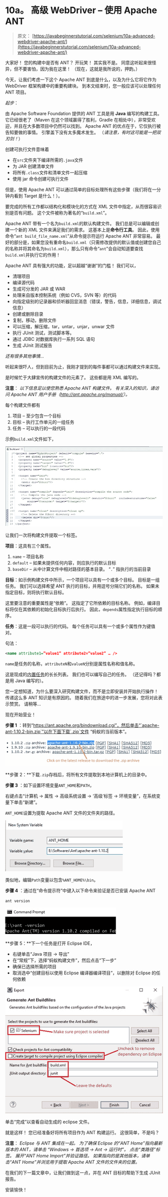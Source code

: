 # 10a。 高级 WebDriver – 使用 Apache ANT

> 原文： [https://javabeginnerstutorial.com/selenium/10a-advanced-webdriver-apache-ant/](https://javabeginnerstutorial.com/selenium/10a-advanced-webdriver-apache-ant/)

大家好！ 您的构建中是否有 ANT？ 开玩笑！ 其实我不是。 同意这听起来很怪异，但不要害怕，因为我在这里！ （现在，这就是我所说的，押韵。）

今天，让我们考虑一下这个 Apache ANT 到底是什么，以及为什么它将它作为 WebDriver 框架构建中的重要构建块。 到本文结束时，您一般应该可以处理任何 ANT 项目。

*起步*：

由 Apache Software Foundation 提供的 ANT 工具是用 **Java** 编写的构建工具。 它已经很老了（Maven 在这个领域赢得了胜利，Gradle 在相处中），非常受欢迎，并且在大多数项目中仍然可以找到。 Apache ANT 的优点在于，它仅执行被告知要做的事情。 引擎盖下没有太多魔术发生。 （*请注意，有时这可能是一把双刃剑！*）

创建可执行文件意味着

*   在`src`文件夹下编译所需的`.java`文件
*   为 JAR 创建清单文件
*   将所有`.class`文件和清单文件一起压缩
*   使用 jar 命令创建可执行文件

但是，使用 Apache ANT 可以通过简单的目标处理所有这些步骤（我们将在一分钟内看到 Target 是什么！）。

要完成的所有工作都以结构化和模块化的方式在 XML 文件中指定，从而很容易识别是否有问题。 这个文件被称为著名的“`build.xml`”。

Apache ANT 带有一个名为`build.xml`的默认构建文件。 我们总是可以编辑或创建一个新的 XML 文件来满足我们的需求。 这基本上是**命令行工具**。 因此，使用命令“`ant build_file_name.xml`”从命令提示符运行 Apache ANT 非常容易。 最好的部分是，如果您没有重命名`build.xml`（只需修改提供的默认值或创建您自己的名称并将其命名为`build.xml`），那么只有命令“`ant`”会自动知道要查找`build.xml`并执行它的作用！

Apache ANT 具有强大的功能，足以超越“谢谢”的门槛！ 我们可以，

*   清理项目
*   编译源代码
*   生成可分发的 JAR 或 WAR
*   处理来自版本控制系统（例如 CVS，SVN 等）的代码
*   向指定级别的记录器和侦听器回显消息（错误，警告，信息，详细信息，调试信息）
*   创建或删除目录
*   复制，移动，删除文件
*   可以压缩，解压缩，tar，untar，unjar，unwar 文件
*   执行 JUnit 测试，测试脚本等。
*   通过 JDBC 对数据库执行一系列 SQL 语句
*   生成 JUnit 测试报告

*还有很多其他事情…*

听起来很吓人，但到目前为止，我刚才提到的每件事都可以通过构建文件来实现。

是时候忙于大肆宣传的构建文件的元素了。 这些都是用 XML 编写的。

**注意**： *以下信息足以使您熟悉 Apache ANT 构建文件。 有关深入的知识，请访问 Apache ANT 用户手册（<http://ant.apache.org/manual/>）。*

每个构建文件都有

1.  项目 – 至少包含一个目标
2.  目标 – 执行工作单元的一组任务
3.  任务 – 可以执行的一段代码

示例`build.xml`文件如下，

![sample build.xml](img/28116bee6867f10c68cb8a7b00821a1e.png)

让我们一次将构建文件提取一个标签。

**项目**：这具有三个属性。

1.  `name` – 项目名称
2.  `default` – 如果未提供任何内容，则应执行的默认目标
3.  `baseDir` – 从中计算文件中相对路径的基本目录。 “`.`” 指执行的当前目录

**目标**：如示例构建文件中所示，一个项目可以具有一个或多个目标。 目标是一组任务。 我们可以选择希望 ANT 执行的目标，并用逗号分隔它们的名称。 如果未指定目标，则将执行默认目标。

这里要注意的重要属性是“依赖”。 这指定了它所依赖的目标名称。 例如，编译目标将仅在其依赖的初始化目标执行后执行。 因此，`depends`属性指定执行目标的顺序。

**任务**：这是一段可以执行的代码。 每个任务可以具有一个或多个属性作为键值对。

句法：

```xml
<name attribute1=”value1” attribute2=”value2” … />
```

`name`是任务的名称，`attributeN`和`valueN`分别是属性名称和值名称。

这是现成的[内置任务](https://ant.apache.org/manual/tasklist.html)的长长列表。 我们也可以编写自己的任务。 （还记得吗？都是用 Java 编写的）。

您一定想知道，为什么要深入研究构建文件，而不是立即安装并开始执行操作！ 传递这么多 ANT 知识是有原因的。 随着我们在旅途中的进一步发展，您将对此表示赞赏。 请稍等...

现在开始营业！

**步骤 1** ：转到“https://ant.apache.org/bindownload.cgi”，然后单击“`apache-ant-1.10.2-bin.zip`”以在下面下载`.zip`文件 “蚂蚁的当前版本”。

![Download link](img/14970a7f07b1ccaa7596be317ad9fa33.png)

**步骤 2：**下载`.zip`存档后，将所有文件提取到本地计算机上的目录中。

**步骤 3** ：如下设置环境变量`ANT_HOME`和`PATH`，

右键点击“计算机 -> 属性 -> 高级系统设置 -> ‘高级’标签 -> 环境变量”，在系统变量下单击“新建”。

`ANT_HOME`设置为提取 Apache ANT 文件的文件夹的路径。

![System variable settings](img/ba0bc910e93456af8ef5bbf18bafd97b.png)

类似地，编辑`Path`变量以包含`%ANT_HOME%\bin`。

**步骤 4** ：通过在“命令提示符”中键入以下命令来验证是否已安装 Apache ANT

`ant version`

![ANT version check in cmd](img/418f05483293c425772a4636e1d0364c.png)

**步骤 5：**下一个任务是打开 Eclipse IDE，

*   右键单击“Java 项目 -> 导出”
*   在“常规”下，选择“蚂蚁构建文件”，然后点击“下一步”
*   确保已选择所需的项目
*   取消选中“创建目标以使用 Eclipse 编译器编译项目”，以删除对 Eclipse 的任何依赖

![Generating ANT buildfile](img/f6b7286b63d7900c3782225e686a6833.png)

单击“完成”以查看自动生成的 eclipse 文件。

就是这样！ 您已经准备好将所有项目作为 ANT 构建运行。 这很简单，不是吗？

**注意**： *Eclipse 与 ANT 集成在一起。 为了确保 Eclipse 的“ANT Home”指向最新版本的 ANT，请单击 “Windows -> 首选项 -> Ant -> 运行时”。 点击“类路径”标签。 展开“ANT Home Import”并验证路径。 如果指向的是其他版本，请单击“ANT Home”并浏览用于提取 Apache ANT 文件的文件夹的位置。*

在我们的下一篇文章中，让我们做到这一点，并在 ANT 目标的帮助下生成 JUnit 报告。

安装愉快！
